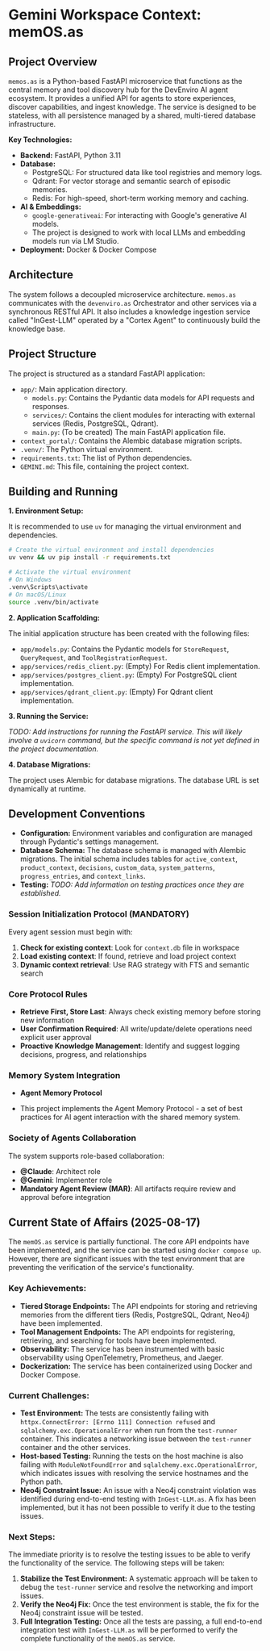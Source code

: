 # Gemini Workspace Context: memOS.as

## Project Overview

`memos.as` is a Python-based FastAPI microservice that functions as the central memory and tool discovery hub for the DevEnviro AI agent ecosystem. It provides a unified API for agents to store experiences, discover capabilities, and ingest knowledge. The service is designed to be stateless, with all persistence managed by a shared, multi-tiered database infrastructure.

**Key Technologies:**

*   **Backend:** FastAPI, Python 3.11
*   **Database:**
    *   PostgreSQL: For structured data like tool registries and memory logs.
    *   Qdrant: For vector storage and semantic search of episodic memories.
    *   Redis: For high-speed, short-term working memory and caching.
*   **AI & Embeddings:**
    *   `google-generativeai`: For interacting with Google's generative AI models.
    *   The project is designed to work with local LLMs and embedding models run via LM Studio.
*   **Deployment:** Docker & Docker Compose

## Architecture

The system follows a decoupled microservice architecture. `memos.as` communicates with the `devenviro.as` Orchestrator and other services via a synchronous RESTful API. It also includes a knowledge ingestion service called "InGest-LLM" operated by a "Cortex Agent" to continuously build the knowledge base.

## Project Structure

The project is structured as a standard FastAPI application:

*   `app/`: Main application directory.
    *   `models.py`: Contains the Pydantic data models for API requests and responses.
    *   `services/`: Contains the client modules for interacting with external services (Redis, PostgreSQL, Qdrant).
    *   `main.py`: (To be created) The main FastAPI application file.
*   `context_portal/`: Contains the Alembic database migration scripts.
*   `.venv/`: The Python virtual environment.
*   `requirements.txt`: The list of Python dependencies.
*   `GEMINI.md`: This file, containing the project context.

## Building and Running

**1. Environment Setup:**

It is recommended to use `uv` for managing the virtual environment and dependencies.

```bash
# Create the virtual environment and install dependencies
uv venv && uv pip install -r requirements.txt

# Activate the virtual environment
# On Windows
.venv\Scripts\activate
# On macOS/Linux
source .venv/bin/activate
```

**2. Application Scaffolding:**

The initial application structure has been created with the following files:
*   `app/models.py`: Contains the Pydantic models for `StoreRequest`, `QueryRequest`, and `ToolRegistrationRequest`.
*   `app/services/redis_client.py`: (Empty) For Redis client implementation.
*   `app/services/postgres_client.py`: (Empty) For PostgreSQL client implementation.
*   `app/services/qdrant_client.py`: (Empty) For Qdrant client implementation.

**3. Running the Service:**

*TODO: Add instructions for running the FastAPI service. This will likely involve a `uvicorn` command, but the specific command is not yet defined in the project documentation.*

**4. Database Migrations:**

The project uses Alembic for database migrations. The database URL is set dynamically at runtime.

## Development Conventions

*   **Configuration:** Environment variables and configuration are managed through Pydantic's settings management.
*   **Database Schema:** The database schema is managed with Alembic migrations. The initial schema includes tables for `active_context`, `product_context`, `decisions`, `custom_data`, `system_patterns`, `progress_entries`, and `context_links`.
*   **Testing:** *TODO: Add information on testing practices once they are established.*

### Session Initialization Protocol (MANDATORY)
Every agent session must begin with:
1. **Check for existing context**: Look for `context.db` file in workspace
2. **Load existing context**: If found, retrieve and load project context
3. **Dynamic context retrieval**: Use RAG strategy with FTS and semantic search

### Core Protocol Rules
- **Retrieve First, Store Last**: Always check existing memory before storing new information
- **User Confirmation Required**: All write/update/delete operations need explicit user approval
- **Proactive Knowledge Management**: Identify and suggest logging decisions, progress, and relationships

### Memory System Integration

-  **Agent Memory Protocol**

- This project implements the Agent Memory Protocol - a set of best practices for AI agent interaction with the shared memory system.

### Society of Agents Collaboration
The system supports role-based collaboration:
- **@Claude**: Architect role
- **@Gemini**: Implementer role
- **Mandatory Agent Review (MAR)**: All artifacts require review and approval before integration

## Current State of Affairs (2025-08-17)

The `memOS.as` service is partially functional. The core API endpoints have been implemented, and the service can be started using `docker compose up`. However, there are significant issues with the test environment that are preventing the verification of the service's functionality.

### Key Achievements:
*   **Tiered Storage Endpoints:** The API endpoints for storing and retrieving memories from the different tiers (Redis, PostgreSQL, Qdrant, Neo4j) have been implemented.
*   **Tool Management Endpoints:** The API endpoints for registering, retrieving, and searching for tools have been implemented.
*   **Observability:** The service has been instrumented with basic observability using OpenTelemetry, Prometheus, and Jaeger.
*   **Dockerization:** The service has been containerized using Docker and Docker Compose.

### Current Challenges:
*   **Test Environment:** The tests are consistently failing with `httpx.ConnectError: [Errno 111] Connection refused` and `sqlalchemy.exc.OperationalError` when run from the `test-runner` container. This indicates a networking issue between the `test-runner` container and the other services.
*   **Host-based Testing:** Running the tests on the host machine is also failing with `ModuleNotFoundError` and `sqlalchemy.exc.OperationalError`, which indicates issues with resolving the service hostnames and the Python path.
*   **Neo4j Constraint Issue:** An issue with a Neo4j constraint violation was identified during end-to-end testing with `InGest-LLM.as`. A fix has been implemented, but it has not been possible to verify it due to the testing issues.

### Next Steps:
The immediate priority is to resolve the testing issues to be able to verify the functionality of the service. The following steps will be taken:
1.  **Stabilize the Test Environment:** A systematic approach will be taken to debug the `test-runner` service and resolve the networking and import issues.
2.  **Verify the Neo4j Fix:** Once the test environment is stable, the fix for the Neo4j constraint issue will be tested.
3.  **Full Integration Testing:** Once all the tests are passing, a full end-to-end integration test with `InGest-LLM.as` will be performed to verify the complete functionality of the `memOS.as` service.
